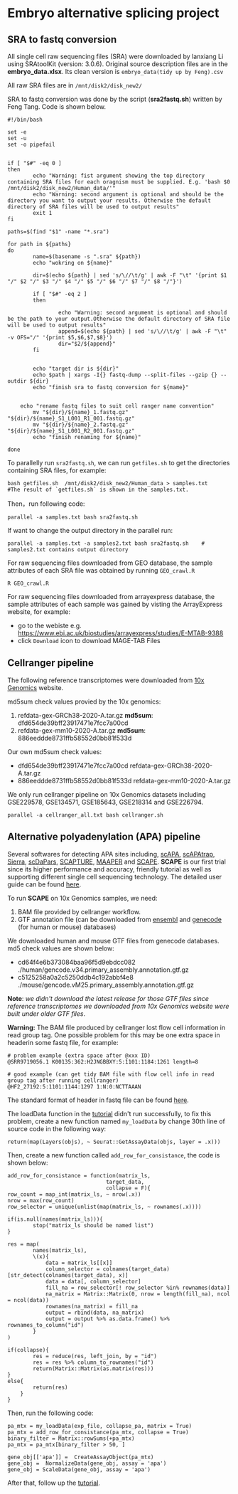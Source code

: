 # Embryo alternative splicing project


## SRA to fastq conversion

All single cell raw sequencing files (SRA) were downloaded by lanxiang Li using SRAtoolKit (version: 3.0.6). Original source description files are in the **embryo_data.xlsx**. Its clean version is `embryo_data(tidy up by Feng).csv`

All raw SRA files are in `/mnt/disk2/disk_new2/`

SRA to fastq conversion was done by the script (**sra2fastq.sh**) written by Feng Tang. Code is shown below. 

	#!/bin/bash

	set -e
	set -u
	set -o pipefail


	if [ "$#" -eq 0 ]
	then
        	echo "Warning: fist argument showing the top directory containing SRA files for each oragnism must be supplied. E.g. 'bash $0 /mnt/disk2/disk_new2/Human_data/'"
        	echo "Warning: second argument is optional and should be the directory you want to output your results. Otherwise the default directory of SRA files will be used to output results"
        	exit 1
	fi

	paths=$(find "$1" -name "*.sra")

	for path in ${paths}
	do
        	name=$(basename -s ".sra" ${path})
        	echo "wokring on ${name}"

        	dir=$(echo ${path} | sed 's/\//\t/g' | awk -F "\t" '{print $1 "/" $2 "/" $3 "/" $4 "/" $5 "/" $6 "/" $7 "/" $8 "/"}')

        	if [ "$#" -eq 2 ]
        	then

                	echo "Warning: second argument is optional and should be the path to your output.Otherwise the default directory of SRA file will be used to output results"
                	append=$(echo ${path} | sed 's/\//\t/g' | awk -F "\t" -v OFS="/" '{print $5,$6,$7,$8}')
                	dir="$2/${append}"
        	fi


        	echo "target dir is ${dir}"
        	echo $path | xargs -I{} fastq-dump --split-files --gzip {} --outdir ${dir}
        	echo "finish sra to fastq conversion for ${mame}"

		
		echo "rename fastq files to suit cell ranger name convention"
        	mv "${dir}/${name}_1.fastq.gz" "${dir}/${name}_S1_L001_R1_001.fastq.gz"
        	mv "${dir}/${name}_2.fastq.gz" "${dir}/${name}_S1_L001_R2_001.fastq.gz"
        	echo "finish renaming for ${name}"

	done


To parallelly run `sra2fastq.sh`, we can run `getfiles.sh` to get the directories containing SRA files, for example:
	
	bash getfiles.sh  /mnt/disk2/disk_new2/Human_data > samples.txt     #The result of `getfiles.sh` is shown in the samples.txt. 

Then，run following code:
	
	parallel -a samples.txt bash sra2fastq.sh

If want to change the output directory in the parallel run:
	
	parallel -a samples.txt -a samples2.txt bash sra2fastq.sh    # samples2.txt contains output directory


For raw sequencing files downloaded from GEO database, the sample attributes of each SRA file was obtained by running `GEO_crawl.R`

	R GEO_crawl.R

For raw sequencing files downloaded from arrayexpress database, the sample attributes of each sample was gained by visting the ArrayExpress website, for example:

- go to the webiste e.g. https://www.ebi.ac.uk/biostudies/arrayexpress/studies/E-MTAB-9388
- click `Download` icon to download  MAGE-TAB Files 


## Cellranger pipeline

The following reference transcriptomes were downloaded from [10x Genomics](https://www.10xgenomics.com/support/software/cell-ranger/downloads#reference-downloads) website. 

md5sum check values provied by the 10x genomics:
1. refdata-gex-GRCh38-2020-A.tar.gz      **md5sum**: dfd654de39bff23917471e7fcc7a00cd
2. refdata-gex-mm10-2020-A.tar.gz        **md5sum**: 886eeddde8731ffb58552d0bb81f533d 		

Our own md5sum check values:
- dfd654de39bff23917471e7fcc7a00cd       refdata-gex-GRCh38-2020-A.tar.gz
- 886eeddde8731ffb58552d0bb81f533d       refdata-gex-mm10-2020-A.tar.gz

We only run cellranger pipeline on 10x Genomics datasets including GSE229578, GSE134571, GSE185643, GSE218314 and GSE226794.

	parallel -a cellranger_all.txt bash cellranger.sh


## Alternative polyadenylation (APA) pipeline

Several softwares for detecting APA sites including, [scAPA](https://pubmed.ncbi.nlm.nih.gov/31501864/), [scAPAtrap](https://pubmed.ncbi.nlm.nih.gov/33142319/), [Sierra](https://pubmed.ncbi.nlm.nih.gov/32641141/), [scDaPars](https://pubmed.ncbi.nlm.nih.gov/34035046/), [SCAPTURE](https://pubmed.ncbi.nlm.nih.gov/34376223/), [MAAPER](https://pubmed.ncbi.nlm.nih.gov/34376236/) and [SCAPE](https://www.ncbi.nlm.nih.gov/pmc/articles/PMC9226526/). **SCAPE** is our first trial since its higher performance and accuracy, friendly tutorial as well as supporting different single cell sequencing technology. The detailed user guide can be found [here](https://github.com/LuChenLab/SCAPE/tree/main).

To run **SCAPE** on 10x Genomics samples, we need:

1. BAM file provided by cellranger workflow.
2. GTF annotation file (can be downloaded from [ensembl](https://www.ensembl.org/info/data/ftp/index.html?redirect=no) and [genecode](https://www.gencodegenes.org/) (for human or mouse) databases)


We downloaded human and mouse GTF files from genecode databases. md5 check values are shown below:

- cd64f4e6b373084baa96f5d9ebdcc082  ./human/gencode.v34.primary_assembly.annotation.gtf.gz
- c5125258a0a2c5250ddb4c192abbf4e8  ./mouse/gencode.vM25.primary_assembly.annotation.gtf.gz

**Note**: *we didn't download the latest release for those GTF files since reference transcriptomes we downloaded from 10x Genomics website were built under older GTF files*.  

**Warning:** The BAM file produced by cellranger lost flow cell information in read group tag. One possible problem for this may be one extra space in headerin some fastq file, for example:
	
	# problem example (extra space after @xxx ID)
	@SRR9719056.1 K00135:362:H2JNGBBXY:5:1101:1184:1261 length=8	
	
	# good example (can get tidy BAM file with flow cell info in read group tag after running cellranger)
	@HF2_27192:5:1101:1144:1297 1:N:0:NCTTAAAN

The standard format of header in fastq file can be found [here](https://zhuanlan.zhihu.com/p/158694643).	 
	
The loadData function in the [tutorial](https://github.com/LuChenLab/SCAPE/wiki/Differential-APA-analysis-(Mouse-brain-vs-bone-marrow,-R)) didn't run successfully, to fix this problem, create a new function named `my_loadData` by change 30th line of source code in the following way:

	return(map(Layers(objs), ~ Seurat::GetAssayData(objs, layer = .x)))
	 
Then, create a new function called `add_row_for_consistance`, the code is shown below:

	add_row_for_consistance = function(matrix_ls,
                                   target_data,
                                   collapse = F){
	row_count = map_int(matrix_ls, ~ nrow(.x))
	nrow = max(row_count)
  	row_selector = unique(unlist(map(matrix_ls, ~ rownames(.x)))) 
  
  	if(is.null(names(matrix_ls))){
    		stop("matrix_ls should be named list")
  	}
  
  	res = map(
    		names(matrix_ls),
    		\(x){
      			data = matrix_ls[[x]]
      			column_selector = colnames(target_data)[str_detect(colnames(target_data), x)]
      			data = data[, column_selector]
      			fill_na = row_selector[! row_selector %in% rownames(data)]
      			na_matrix = Matrix::Matrix(0, nrow = length(fill_na), ncol = ncol(data))
      			rownames(na_matrix) = fill_na
      			output = rbind(data, na_matrix)
      			output = output %>% as.data.frame() %>% rownames_to_column("id")
    		}
 	)
  
  	if(collapse){
    		res = reduce(res, left_join, by = "id")
    		res = res %>% column_to_rownames("id")
    		return(Matrix::Matrix(as.matrix(res)))
 	}
  	else{
    		return(res)
  		}
	} 

Then, run the following code:

	pa_mtx = my_loadData(exp_file, collapse_pa, matrix = True)
	pa_mtx = add_row_for_consistance(pa_mtx, collapse = True)
	binary_filter = Matrix::rowSums(+pa_mtx)
	pa_mtx = pa_mtx[binary_filter > 50, ]

	gene_obj[['apa']] =  CreateAssayObject(pa_mtx)
	gene_obj =  NormalizeData(gene_obj, assay = 'apa')
	gene_obj = ScaleData(gene_obj, assay = 'apa')
	
After that, follow up the [tutorial](https://github.com/LuChenLab/SCAPE/wiki/Differential-APA-analysis-(Mouse-brain-vs-bone-marrow,-R)).



